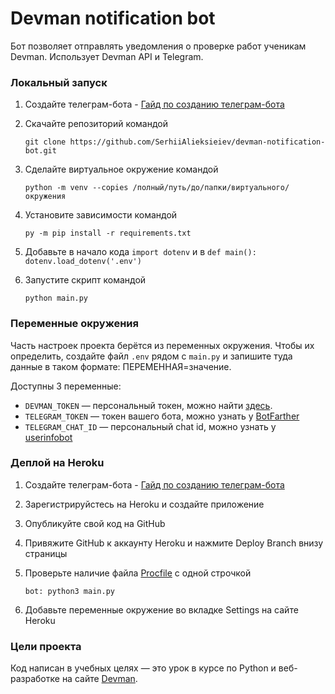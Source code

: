 # Devman notification bot

Бот позволяет отправлять уведомления о проверке работ ученикам Devman. Использует Devman API и Telegram.
 
### Локальный запуск
1. Создайте телеграм-бота - [Гайд по созданию телеграм-бота](https://core.telegram.org/bots#3-how-do-i-create-a-bot)
2. Скачайте репозиторий командой
  
	`git clone https://github.com/SerhiiAlieksieiev/devman-notification-bot.git`
3. Сделайте виртуальное окружение командой
 
 	`python -m venv --copies /полный/путь/до/папки/виртуального/окружения `
4. Установите зависимости  командой 

	`py -m pip install -r requirements.txt`
5. Добавьте в начало кода `import dotenv`
   и в `def main():` `dotenv.load_dotenv('.env')`
   
6. Запустите скрипт командой 

	`python main.py`
 
### Переменные окружения
Часть настроек проекта берётся из переменных окружения. Чтобы их определить, создайте файл `.env` рядом  с `main.py` и запишите туда данные в таком формате: ПЕРЕМЕННАЯ=значение.

Доступны 3 переменные:
- `DEVMAN_TOKEN` — персональный токен, можно найти [здесь](https://dvmn.org/api/docs/).
- `TELEGRAM_TOKEN` — токен вашего бота, можно узнать у [BotFarther](https://telegram.me/BotFather)
- `TELEGRAM_CHAT_ID` — персональный chat id, можно узнать у [userinfobot](https://telegram.me/userinfobot)

### Деплой на Heroku
1. Создайте телеграм-бота - [Гайд по созданию телеграм-бота](https://core.telegram.org/bots#3-how-do-i-create-a-bot)

2. Зарегистрируйстесь на Heroku и создайте приложение

3. Опубликуйте свой код на GitHub

4. Привяжите GitHub к аккаунту Heroku и нажмите Deploy Branch внизу страницы

5. Проверьте наличие файла [Procfile](https://devcenter.heroku.com/articles/procfile) с одной строчкой
	
	`bot: python3 main.py`

6. Добавьте переменные окружение во вкладке Settings на сайте Heroku

### Цели проекта
Код написан в учебных целях — это урок в курсе по Python и веб-разработке на сайте [Devman](https://dvmn.org/referrals/eC72w2BASG9Zj3T7iMTSsxDbHXthCmJmeLKBNfwf/).
